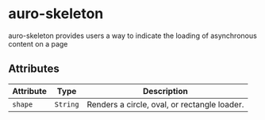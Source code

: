# auro-skeleton

auro-skeleton provides users a way to indicate the loading of asynchronous content on a page

## Attributes

| Attribute | Type     | Description                                  |
|-----------|----------|----------------------------------------------|
| `shape`   | `String` | Renders a circle, oval, or rectangle loader. |
